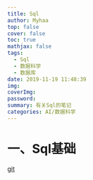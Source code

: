 ```yaml
---
title: Sql
author: Myhaa
top: false
cover: false
toc: true
mathjax: false
tags:
  - Sql
  - 数据科学
  - 数据库
date: 2019-11-19 11:48:39
img:
coverImg:
password:
summary: 有关Sql的笔记
categories: AI/数据科学
---
```


# 一、Sql基础

[git](llljl.md)

